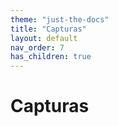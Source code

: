 ```yaml
---
theme: "just-the-docs"
title: "Capturas"
layout: default
nav_order: 7
has_children: true
---
```

# Capturas
